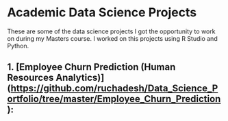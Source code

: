 

# **Academic Data Science Projects**
These are some of the data science projects I got the opportunity to work on during my Masters course. I worked on this projects using R Studio and Python. 

## 1. [Employee Churn Prediction (Human Resources Analytics)] (https://github.com/ruchadesh/Data_Science_Portfolio/tree/master/Employee_Churn_Prediction):
  
